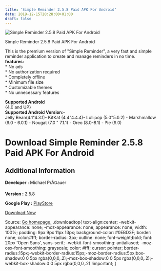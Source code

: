 ```yaml
---
title: 'Simple Reminder 2.5.8 Paid APK For Android'
date: 2019-12-15T20:28:00+01:00
draft: false
---
```


![Simple Reminder 2.5.8 Paid APK For Android](https://i1.wp.com/apkhome.net/wp-content/uploads/2019/12/Simple-Reminder-2.5.8-Paid.png "Simple Reminder 2.5.8 Paid APK For Android")

  

Simple Reminder 2.5.8 Paid APK For Android

This is the premium version of "Simple Reminder", a very fast and simple reminder application to create and manage reminders in no time.  
**features:**  
\* No ads  
\* No authorization required  
\* Completely offline  
\* Minimum file size  
\* Customizable themes  
\* No unnecessary features

**Supported Android**  
{4.0 and UP}  
**Supported Android Version**:-  
Jelly Bean(4.1"4.3.1)- KitKat (4.4"4.4.4)- Lollipop (5.0"5.0.2) - Marshmallow (6.0 - 6.0.1) - Nougat (7.0 " 7.1.1) - Oreo (8.0-8.1) - Pie (9.0)

Download Simple Reminder 2.5.8 Paid APK For Android
===================================================

Additional Information
----------------------

**Developer :** Michael PrÃ¤auer

**Version :** 2.5.8

**Google Play :** [PlayStore](https://play.google.com/store/apps/details?id=at.mdroid.reminder.plus)

  

[Download Now](https://store4app.co/post/simple-reminder-2-5-8-paid-apk-for-android_1576438074)

  
Source: [Go homepage.](https://store4app.co/post/simple-reminder-2-5-8-paid-apk-for-android_1576438074) .downloadtop{ text-align:center; -webkit-appearance: none; -moz-appearance: none; appearance: none; width: 100%; padding: 9px 9px 11px 13px; background-color: #0EBD3F; border: none; color:#fff; border-radius: 3px; outline: none; font-weight;bold; font: 20px 'Open Sans', sans-serif; -webkit-font-smoothing: antialiased; -moz-osx-font-smoothing: grayscale; color: #fff; cursor: pointer; border-radius:15px;-webkit-border-radius:15px;-moz-border-radius:5px;box-shadow:0 0 5px rgba(0,0,0,.2);-moz-box-shadow:0 0 5px rgba(0,0,0,.2);-webkit-box-shadow:0 0 5px rgba(0,0,0,.2) !important; }